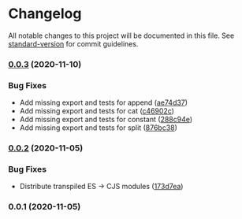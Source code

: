 # Changelog

All notable changes to this project will be documented in this file. See [standard-version](https://github.com/conventional-changelog/standard-version) for commit guidelines.

### [0.0.3](https://github.com/mirailabs/fiona/compare/v0.0.2...v0.0.3) (2020-11-10)


### Bug Fixes

* Add missing export and tests for append ([ae74d37](https://github.com/mirailabs/fiona/commit/ae74d375d6ed4e5d6b77c89b3f1dd6c395f0b370))
* Add missing export and tests for cat ([c46902c](https://github.com/mirailabs/fiona/commit/c46902c936d2dd092c96e5748f70e4a4714affa7))
* Add missing export and tests for constant ([288c94e](https://github.com/mirailabs/fiona/commit/288c94e9bf5491d52681f57247d9c02502b09af6))
* Add missing export and tests for split ([876bc38](https://github.com/mirailabs/fiona/commit/876bc386d37e5aed89e8cadf5d3c753c75fc605b))

### [0.0.2](https://github.com/mirailabs/fiona/compare/v0.0.1...v0.0.2) (2020-11-05)

### Bug Fixes

- Distribute transpiled ES -> CJS modules ([173d7ea](https://github.com/mirailabs/fiona/commit/173d7ea))

### 0.0.1 (2020-11-05)
